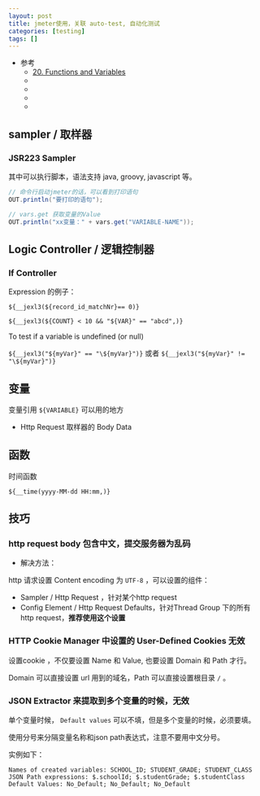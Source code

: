 ```yaml
---
layout: post
title: jmeter使用，关联 auto-test, 自动化测试
categories: [testing]
tags: []
---
```


* 参考
  * [20. Functions and Variables](https://jmeter.apache.org/usermanual/functions.html)
  * []()
  * []()
  * []()
  * []()





## sampler / 取样器

### JSR223 Sampler

其中可以执行脚本，语法支持 java, groovy, javascript 等。

~~~java
// 命令行启动jmeter的话，可以看到打印语句
OUT.println("要打印的语句");

// vars.get 获取变量的Value
OUT.println("xx变量：" + vars.get("VARIABLE-NAME"));
~~~



## Logic Controller / 逻辑控制器

### If Controller

Expression 的例子：

`${__jexl3(${record_id_matchNr}== 0)}`

`${__jexl3(${COUNT} < 10 && "${VAR}" == "abcd",)}`

To test if a variable is undefined (or null) 

`${__jexl3("${myVar}" == "\${myVar}")}` 或者 `${__jexl3("${myVar}" != "\${myVar}")}`








## 变量



变量引用  `${VARIABLE}` 可以用的地方

* Http Request 取样器的 Body Data





## 函数

时间函数

~~~
${__time(yyyy-MM-dd HH:mm,)}
~~~




## 技巧

### http request body 包含中文，提交服务器为乱码

* 解决方法：

http 请求设置 Content encoding 为 `UTF-8` ，可以设置的组件：

* Sampler / Http Request ，针对某个http request
* Config Element / Http Request Defaults，针对Thread Group 下的所有 http request，**推荐使用这个设置**


### HTTP Cookie Manager 中设置的 User-Defined Cookies 无效

设置cookie ，不仅要设置 Name 和 Value, 也要设置 Domain 和 Path 才行。

Domain 可以直接设置 url 用到的域名，Path 可以直接设置根目录 `/` 。


### JSON Extractor 来提取到多个变量的时候，无效

单个变量时候， `Default values` 可以不填，但是多个变量的时候，必须要填。

使用分号来分隔变量名称和json path表达式，注意不要用中文分号。

实例如下： 

~~~
Names of created variables: SCHOOL_ID; STUDENT_GRADE; STUDENT_CLASS
JSON Path expressions: $.schoolId; $.studentGrade; $.studentClass
Default Values: No_Default; No_Default; No_Default
~~~

























































